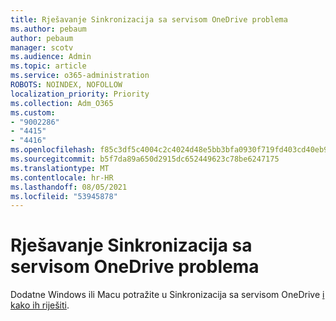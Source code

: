 ```yaml
---
title: Rješavanje Sinkronizacija sa servisom OneDrive problema
ms.author: pebaum
author: pebaum
manager: scotv
ms.audience: Admin
ms.topic: article
ms.service: o365-administration
ROBOTS: NOINDEX, NOFOLLOW
localization_priority: Priority
ms.collection: Adm_O365
ms.custom:
- "9002286"
- "4415"
- "4416"
ms.openlocfilehash: f85c3df5c4004c2c4024d48e5bb3bfa0930f719fd403cd40eb9b09a13ca0d208
ms.sourcegitcommit: b5f7da89a650d2915dc652449623c78be6247175
ms.translationtype: MT
ms.contentlocale: hr-HR
ms.lasthandoff: 08/05/2021
ms.locfileid: "53945878"
---
```

# <a name="fix-onedrive-sync-issues"></a>Rješavanje Sinkronizacija sa servisom OneDrive problema

Dodatne Windows ili Macu potražite u Sinkronizacija sa servisom OneDrive [i kako ih riješiti](https://support.office.com/article/fix-onedrive-sync-problems-0899b115-05f7-45ec-95b2-e4cc8c4670b2).
